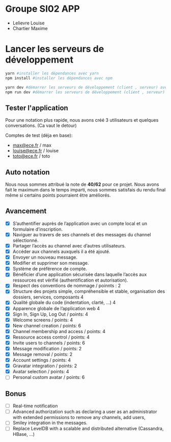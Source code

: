 # Groupe SI02 APP
- Lelievre Louise
- Chartier Maxime

# Lancer les serveurs de développement

```bash
yarn #installer les dépendances avec yarn
npm install #installer les dépendances avec npm

yarn dev #démarrer les serveurs de développement (client , serveur) avec yarn
npm run dev #démarrer les serveurs de développement (client , serveur) avec npm
```

## Tester l'application 

Pour une notation plus rapide, nous avons créé 3 utilisateurs et quelques conversations. (Ca vaut le detour)

Comptes de test (déja en base):
- max@ece.fr / max
- louise@ece.fr / louise
- toto@ece.fr / toto

## Auto notation

Nous nous sommes attribué la note de **40/62** pour ce projet. Nous avons fait le maximum dans le temps imparti, nous sommes satisfais du rendu final même si certains points pourraient être améliorés.

## Avancement

- [x] S’authentifier auprès de l’application avec un compte local et un formulaire d’inscription.
- [x] Naviguer au travers de ses channels et des messages du channel sélectionné.
- [x] Partager l’accès au channel avec d’autres utilisateurs.
- [x] Accéder aux channels auxquels il a été ajouté.
- [x] Envoyer un nouveau message.
- [x] Modifier et supprimer son message.
- [x] Système de préférence de compte.
- [x] Bénéficier d’une application sécurisée dans laquelle l’accès aux ressources est vérifié (authentification et autorisation).
- [x] Respect des conventions de nommage / poinnts : 2
- [x] Structure des projets simple, compréhensible et stable, organisation des dossiers, services, composants 4
- [x] Qualité globale du code (indentation, clarté, …) 4
- [x] Apparence globale de l’application web 4
- [x] Sign In, Sign Up, Log Out / points: 4
- [x] Welcome screens / points: 4
- [x] New channel creation  / points: 6
- [x] Channel membership and access / points: 4
- [x] Ressource access control / points: 4
- [x] Invite users to channels / points: 6
- [x] Message modification / points: 2
- [x] Message removal / points: 2
- [x] Account settings  / points: 4
- [x] Gravatar integration  / points: 2
- [x] Avatar selection / points: 4
- [ ] Personal custom avatar / points: 6   

## Bonus
- [ ] Real-time notification
- [ ] Advanced authorization such as declaring a user as an administrator with extended permissions to remove any channels, add users,
- [ ] Smiley integration in the messages.
- [ ] Replace LevelDB with a scalable and distributed alternative (Cassandra, HBase, ...)